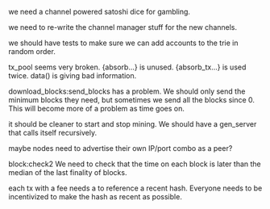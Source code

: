 we need a channel powered satoshi dice for gambling.

we need to re-write the channel manager stuff for the new channels.

we should have tests to make sure we can add accounts to the trie in random order.

tx_pool seems very broken. {absorb...} is unused. {absorb_tx...} is used twice. data() is giving bad information.


download_blocks:send_blocks has a problem.
We should only send the minimum blocks they need, but sometimes we send all the blocks since 0. This will become more of a problem as time goes on.

it should be cleaner to start and stop mining. We should have a gen_server that calls itself recursively.


maybe nodes need to advertise their own IP/port combo as a peer?


block:check2
We need to check that the time on each block is later than the median of the last finality of blocks.



each tx with a fee needs a to reference a recent hash. Everyone needs to be incentivized to make the hash as recent as possible.
